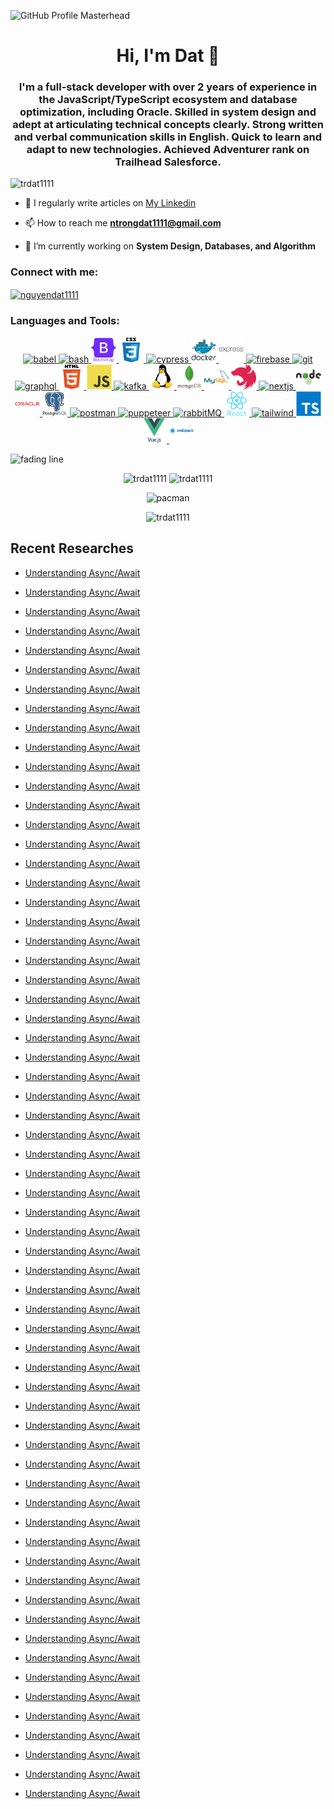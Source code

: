 ![GitHub Profile Masterhead](https://repository-images.githubusercontent.com/588181932/e36ec678-7984-4cdd-8e4c-a3932772ff8e)

<h1 align="center">Hi, I'm Dat 👋</h1>
<h3 align="center">I'm a full-stack developer with over 2 years of experience in the JavaScript/TypeScript ecosystem and database optimization, including Oracle. Skilled in system design and adept at articulating technical concepts clearly. Strong written and verbal communication skills in English. Quick to learn and adapt to new technologies. Achieved Adventurer rank on Trailhead Salesforce.</h3>

<p align="left"> <img src="https://komarev.com/ghpvc/?username=trdat1111&label=Profile%20views&color=0e75b6&style=flat" alt="trdat1111" /> </p>

-   📝 I regularly write articles on [My Linkedin](https://www.linkedin.com/in/nguyendat1111)

-   📫 How to reach me **ntrongdat1111@gmail.com**

-   🌱 I’m currently working on **System Design, Databases, and Algorithm**

<h3 align="left">Connect with me:</h3>
<p align="left">
<a href="https://linkedin.com/in/nguyendat1111" target="blank"><img align="center" src="https://raw.githubusercontent.com/rahuldkjain/github-profile-readme-generator/master/src/images/icons/Social/linked-in-alt.svg" alt="nguyendat1111" height="30" width="40" /></a>
</p>

<h3 align="left">Languages and Tools:</h3>
<p align="center"> <a href="https://babeljs.io/" target="_blank" rel="noreferrer"> <img src="https://www.vectorlogo.zone/logos/babeljs/babeljs-icon.svg" alt="babel" width="40" height="40"/> </a> <a href="https://www.gnu.org/software/bash/" target="_blank" rel="noreferrer"> <img src="https://www.vectorlogo.zone/logos/gnu_bash/gnu_bash-icon.svg" alt="bash" width="40" height="40"/> </a> <a href="https://getbootstrap.com" target="_blank" rel="noreferrer"> <img src="https://raw.githubusercontent.com/devicons/devicon/master/icons/bootstrap/bootstrap-plain-wordmark.svg" alt="bootstrap" width="40" height="40"/> </a> <a href="https://www.w3schools.com/css/" target="_blank" rel="noreferrer"> <img src="https://raw.githubusercontent.com/devicons/devicon/master/icons/css3/css3-original-wordmark.svg" alt="css3" width="40" height="40"/> </a> <a href="https://www.cypress.io" target="_blank" rel="noreferrer"> <img src="https://raw.githubusercontent.com/simple-icons/simple-icons/6e46ec1fc23b60c8fd0d2f2ff46db82e16dbd75f/icons/cypress.svg" alt="cypress" width="40" height="40"/> </a> <a href="https://www.docker.com/" target="_blank" rel="noreferrer"> <img src="https://raw.githubusercontent.com/devicons/devicon/master/icons/docker/docker-original-wordmark.svg" alt="docker" width="40" height="40"/> </a> <a href="https://expressjs.com" target="_blank" rel="noreferrer"> <img src="https://raw.githubusercontent.com/devicons/devicon/master/icons/express/express-original-wordmark.svg" alt="express" width="40" height="40"/> </a> <a href="https://firebase.google.com/" target="_blank" rel="noreferrer"> <img src="https://www.vectorlogo.zone/logos/firebase/firebase-icon.svg" alt="firebase" width="40" height="40"/> </a> <a href="https://git-scm.com/" target="_blank" rel="noreferrer"> <img src="https://www.vectorlogo.zone/logos/git-scm/git-scm-icon.svg" alt="git" width="40" height="40"/> </a> <a href="https://graphql.org" target="_blank" rel="noreferrer"> <img src="https://www.vectorlogo.zone/logos/graphql/graphql-icon.svg" alt="graphql" width="40" height="40"/> </a> <a href="https://www.w3.org/html/" target="_blank" rel="noreferrer"> <img src="https://raw.githubusercontent.com/devicons/devicon/master/icons/html5/html5-original-wordmark.svg" alt="html5" width="40" height="40"/> </a> <a href="https://developer.mozilla.org/en-US/docs/Web/JavaScript" target="_blank" rel="noreferrer"> <img src="https://raw.githubusercontent.com/devicons/devicon/master/icons/javascript/javascript-original.svg" alt="javascript" width="40" height="40"/> </a> <a href="https://kafka.apache.org/" target="_blank" rel="noreferrer"> <img src="https://www.vectorlogo.zone/logos/apache_kafka/apache_kafka-icon.svg" alt="kafka" width="40" height="40"/> </a> <a href="https://www.linux.org/" target="_blank" rel="noreferrer"> <img src="https://raw.githubusercontent.com/devicons/devicon/master/icons/linux/linux-original.svg" alt="linux" width="40" height="40"/> </a> <a href="https://www.mongodb.com/" target="_blank" rel="noreferrer"> <img src="https://raw.githubusercontent.com/devicons/devicon/master/icons/mongodb/mongodb-original-wordmark.svg" alt="mongodb" width="40" height="40"/> </a> <a href="https://www.mysql.com/" target="_blank" rel="noreferrer"> <img src="https://raw.githubusercontent.com/devicons/devicon/master/icons/mysql/mysql-original-wordmark.svg" alt="mysql" width="40" height="40"/> </a> <a href="https://nestjs.com/" target="_blank" rel="noreferrer"> <img src="https://raw.githubusercontent.com/devicons/devicon/master/icons/nestjs/nestjs-plain.svg" alt="nestjs" width="40" height="40"/> </a> <a href="https://nextjs.org/" target="_blank" rel="noreferrer"> <img src="https://cdn.worldvectorlogo.com/logos/nextjs-2.svg" alt="nextjs" width="40" height="40"/> </a> <a href="https://nodejs.org" target="_blank" rel="noreferrer"> <img src="https://raw.githubusercontent.com/devicons/devicon/master/icons/nodejs/nodejs-original-wordmark.svg" alt="nodejs" width="40" height="40"/> </a> <a href="https://www.oracle.com/" target="_blank" rel="noreferrer"> <img src="https://raw.githubusercontent.com/devicons/devicon/master/icons/oracle/oracle-original.svg" alt="oracle" width="40" height="40"/> </a> <a href="https://www.postgresql.org" target="_blank" rel="noreferrer"> <img src="https://raw.githubusercontent.com/devicons/devicon/master/icons/postgresql/postgresql-original-wordmark.svg" alt="postgresql" width="40" height="40"/> </a> <a href="https://postman.com" target="_blank" rel="noreferrer"> <img src="https://www.vectorlogo.zone/logos/getpostman/getpostman-icon.svg" alt="postman" width="40" height="40"/> </a> <a href="https://github.com/puppeteer/puppeteer" target="_blank" rel="noreferrer"> <img src="https://www.vectorlogo.zone/logos/pptrdev/pptrdev-official.svg" alt="puppeteer" width="40" height="40"/> </a> <a href="https://www.rabbitmq.com" target="_blank" rel="noreferrer"> <img src="https://www.vectorlogo.zone/logos/rabbitmq/rabbitmq-icon.svg" alt="rabbitMQ" width="40" height="40"/> </a> <a href="https://reactjs.org/" target="_blank" rel="noreferrer"> <img src="https://raw.githubusercontent.com/devicons/devicon/master/icons/react/react-original-wordmark.svg" alt="react" width="40" height="40"/> </a> <a href="https://tailwindcss.com/" target="_blank" rel="noreferrer"> <img src="https://www.vectorlogo.zone/logos/tailwindcss/tailwindcss-icon.svg" alt="tailwind" width="40" height="40"/> </a> <a href="https://www.typescriptlang.org/" target="_blank" rel="noreferrer"> <img src="https://raw.githubusercontent.com/devicons/devicon/master/icons/typescript/typescript-original.svg" alt="typescript" width="40" height="40"/> </a> <a href="https://vuejs.org/" target="_blank" rel="noreferrer"> <img src="https://raw.githubusercontent.com/devicons/devicon/master/icons/vuejs/vuejs-original-wordmark.svg" alt="vuejs" width="40" height="40"/> </a> <a href="https://webpack.js.org" target="_blank" rel="noreferrer"> <img src="https://raw.githubusercontent.com/devicons/devicon/d00d0969292a6569d45b06d3f350f463a0107b0d/icons/webpack/webpack-original-wordmark.svg" alt="webpack" width="40" height="40"/> </a> </p>

![fading line](https://user-images.githubusercontent.com/74038190/212284100-561aa473-3905-4a80-b561-0d28506553ee.gif)

<p align="center">
  <img width="355" src="https://github-readme-stats.vercel.app/api/top-langs?username=trdat1111&show_icons=true&locale=en&layout=compact" alt="trdat1111" />
  <img src="https://github-readme-stats.vercel.app/api?username=trdat1111&show_icons=true&locale=en" alt="trdat1111" />
</p>

<p align="center">
  <img src="https://user-images.githubusercontent.com/74038190/212284158-e840e285-664b-44d7-b79b-e264b5e54825.gif" alt="pacman" />
</p>

<p align="center"><img src="https://github-readme-streak-stats.herokuapp.com/?user=trdat1111&" alt="trdat1111" /></p>

## Recent Researches

-   [Understanding Async/Await](https://blog.example.com/newpost)

-   [Understanding Async/Await](https://blog.example.com/newpost)
- [Understanding Async/Await](https://blog.example.com/newpost)

- [Understanding Async/Await](https://blog.example.com/newpost)

- [Understanding Async/Await](https://blog.example.com/newpost)

- [Understanding Async/Await](https://blog.example.com/newpost)

- [Understanding Async/Await](https://blog.example.com/newpost)

- [Understanding Async/Await](https://blog.example.com/newpost)

- [Understanding Async/Await](https://blog.example.com/newpost)

- [Understanding Async/Await](https://blog.example.com/newpost)

- [Understanding Async/Await](https://blog.example.com/newpost)

- [Understanding Async/Await](https://blog.example.com/newpost)

- [Understanding Async/Await](https://blog.example.com/newpost)

- [Understanding Async/Await](https://blog.example.com/newpost)

- [Understanding Async/Await](https://blog.example.com/newpost)

- [Understanding Async/Await](https://blog.example.com/newpost)

- [Understanding Async/Await](https://blog.example.com/newpost)

- [Understanding Async/Await](https://blog.example.com/newpost)

- [Understanding Async/Await](https://blog.example.com/newpost)

- [Understanding Async/Await](https://blog.example.com/newpost)

- [Understanding Async/Await](https://blog.example.com/newpost)

- [Understanding Async/Await](https://blog.example.com/newpost)

- [Understanding Async/Await](https://blog.example.com/newpost)

- [Understanding Async/Await](https://blog.example.com/newpost)

- [Understanding Async/Await](https://blog.example.com/newpost)

- [Understanding Async/Await](https://blog.example.com/newpost)

- [Understanding Async/Await](https://blog.example.com/newpost)

- [Understanding Async/Await](https://blog.example.com/newpost)

- [Understanding Async/Await](https://blog.example.com/newpost)

- [Understanding Async/Await](https://blog.example.com/newpost)

- [Understanding Async/Await](https://blog.example.com/newpost)

- [Understanding Async/Await](https://blog.example.com/newpost)

- [Understanding Async/Await](https://blog.example.com/newpost)

- [Understanding Async/Await](https://blog.example.com/newpost)

- [Understanding Async/Await](https://blog.example.com/newpost)

- [Understanding Async/Await](https://blog.example.com/newpost)

- [Understanding Async/Await](https://blog.example.com/newpost)

- [Understanding Async/Await](https://blog.example.com/newpost)

- [Understanding Async/Await](https://blog.example.com/newpost)

- [Understanding Async/Await](https://blog.example.com/newpost)

- [Understanding Async/Await](https://blog.example.com/newpost)

- [Understanding Async/Await](https://blog.example.com/newpost)

- [Understanding Async/Await](https://blog.example.com/newpost)

- [Understanding Async/Await](https://blog.example.com/newpost)

- [Understanding Async/Await](https://blog.example.com/newpost)

- [Understanding Async/Await](https://blog.example.com/newpost)

- [Understanding Async/Await](https://blog.example.com/newpost)

- [Understanding Async/Await](https://blog.example.com/newpost)

- [Understanding Async/Await](https://blog.example.com/newpost)

- [Understanding Async/Await](https://blog.example.com/newpost)

- [Understanding Async/Await](https://blog.example.com/newpost)

- [Understanding Async/Await](https://blog.example.com/newpost)

- [Understanding Async/Await](https://blog.example.com/newpost)

- [Understanding Async/Await](https://blog.example.com/newpost)

- [Understanding Async/Await](https://blog.example.com/newpost)

- [Understanding Async/Await](https://blog.example.com/newpost)

- [Understanding Async/Await](https://blog.example.com/newpost)

- [Understanding Async/Await](https://blog.example.com/newpost)

- [Understanding Async/Await](https://blog.example.com/newpost)

- [Understanding Async/Await](https://blog.example.com/newpost)

- [Understanding Async/Await](https://blog.example.com/newpost)

- [Understanding Async/Await](https://blog.example.com/newpost)

- [Understanding Async/Await](https://blog.example.com/newpost)

- [Understanding Async/Await](https://blog.example.com/newpost)

